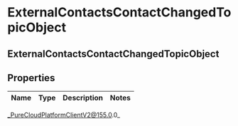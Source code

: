 # ExternalContactsContactChangedTopicObject

## ExternalContactsContactChangedTopicObject

## Properties

|Name | Type | Description | Notes|
|------------ | ------------- | ------------- | -------------|



_PureCloudPlatformClientV2@155.0.0_

